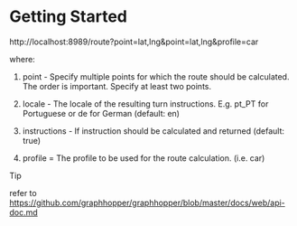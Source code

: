 # Getting Started

http://localhost:8989/route?point=lat,lng&point=lat,lng&profile=car

where:

1. point - Specify multiple points for which the route should be calculated. The order is important. Specify at least two points.

2. locale - The locale of the resulting turn instructions. E.g. pt_PT for Portuguese or de for German (default: en)

3. instructions - If instruction should be calculated and returned (default: true)

4. profile = The profile to be used for the route calculation. (i.e. car)

>[!TIP]
>refer to https://github.com/graphhopper/graphhopper/blob/master/docs/web/api-doc.md
